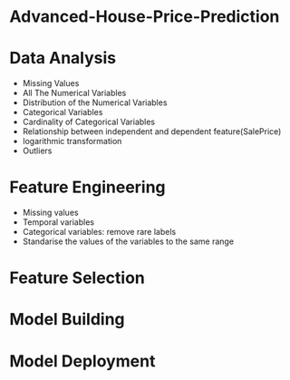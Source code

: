 # Advanced-House-Price-Prediction


# Data Analysis
* Missing Values
* All The Numerical Variables
* Distribution of the Numerical Variables
* Categorical Variables
* Cardinality of Categorical Variables
* Relationship between independent and dependent feature(SalePrice)
* logarithmic transformation
* Outliers

# Feature Engineering
* Missing values
* Temporal variables
* Categorical variables: remove rare labels
* Standarise the values of the variables to the same range

# Feature Selection
# Model Building
# Model Deployment
